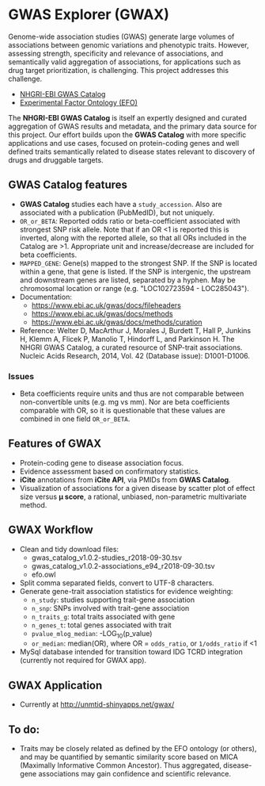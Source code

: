 # GWAS Explorer (GWAX)

Genome-wide association studies (GWAS) generate large volumes of associations between
genomic variations and phenotypic traits. However, assessing strength, specificity
and relevance of associations, and semantically valid aggregation of associations,
for applications such as drug target prioritization, is challenging. This project
addresses this challenge.

* [NHGRI-EBI GWAS Catalog](https://www.ebi.ac.uk/gwas/)
* [Experimental Factor Ontology (EFO)](https://www.ebi.ac.uk/efo/)

The __NHGRI-EBI GWAS Catalog__ is itself an expertly designed and curated aggregation of
GWAS results and metadata, and the primary data source for this project. Our effort
builds upon the __GWAS Catalog__ with more specific applications and use cases,
focused on protein-coding genes and well defined traits semantically related to disease
states relevant to discovery of drugs and druggable targets.

## GWAS Catalog features

* __GWAS Catalog__ studies each have a `study_accession`.
Also are associated with a publication (PubMedID), but not uniquely.
* `OR_or_BETA`: Reported odds ratio or beta-coefficient associated with strongest
SNP risk allele. Note that if an OR &lt;1 is reported this is inverted, along with
the reported allele, so that all ORs included in the Catalog are &gt;1. Appropriate
unit and increase/decrease are included for beta coefficients.
* `MAPPED_GENE`: Gene(s) mapped to the strongest SNP. If the SNP is located
within a gene, that gene is listed. If the SNP is intergenic, the upstream
and downstream genes are listed, separated by a hyphen. May be chromosomal
location or range (e.g. "LOC102723594 - LOC285043").
* Documentation:
  * <https://www.ebi.ac.uk/gwas/docs/fileheaders>
  * <https://www.ebi.ac.uk/gwas/docs/methods>
  * <https://www.ebi.ac.uk/gwas/docs/methods/curation>
* Reference: Welter D, MacArthur J, Morales J, Burdett T, Hall P, Junkins H,
Klemm A, Flicek P, Manolio T, Hindorff L, and Parkinson H. The NHGRI
GWAS Catalog, a curated resource of SNP-trait associations. Nucleic
Acids Research, 2014, Vol. 42 (Database issue): D1001-D1006.

### Issues

* Beta coefficients require units and thus are not comparable between
non-convertible units (e.g. mg vs mm). Nor are beta
coefficients comparable with OR, so it is questionable that these values
are combined in one field `OR_or_BETA`.

## Features of GWAX

* Protein-coding gene to disease association focus.
* Evidence assessment based on confirmatory statistics.
* __iCite__ annotations from __iCite API__, via PMIDs from __GWAS Catalog__.
* Visualization of associations for a given disease by scatter plot of
effect size versus __&mu; score__, a rational, unbiased,
non-parametric multivariate method.


## GWAX Workflow

* Clean and tidy download files:
    * gwas_catalog_v1.0.2-studies_r2018-09-30.tsv
    * gwas_catalog_v1.0.2-associations_e94_r2018-09-30.tsv
    * efo.owl
* Split comma separated fields, convert to UTF-8 characters.
* Generate gene-trait association statistics for evidence weighting:
  * `n_study`: studies supporting trait-gene association
  * `n_snp`: SNPs involved with trait-gene association
  * `n_traits_g`: total traits associated with gene
  * `n_genes_t`: total genes associated with trait
  * `pvalue_mlog_median`: -LOG<sub>10</sub>(p_value)
  * `or_median`: median(OR), where OR = `odds_ratio`, or `1/odds_ratio` if &lt;1
* MySql database intended for transition toward IDG TCRD integration (currently not required for GWAX app).

## GWAX Application

* Currently at <http://unmtid-shinyapps.net/gwax/>

## To do:

* Traits may be closely related as defined by the EFO
ontology (or others), and may be quantified by semantic similarity
score based on MICA (Maximally Informative Common Ancestor). Thus
aggregated, disease-gene associations may gain confidence and scientific
relevance.
